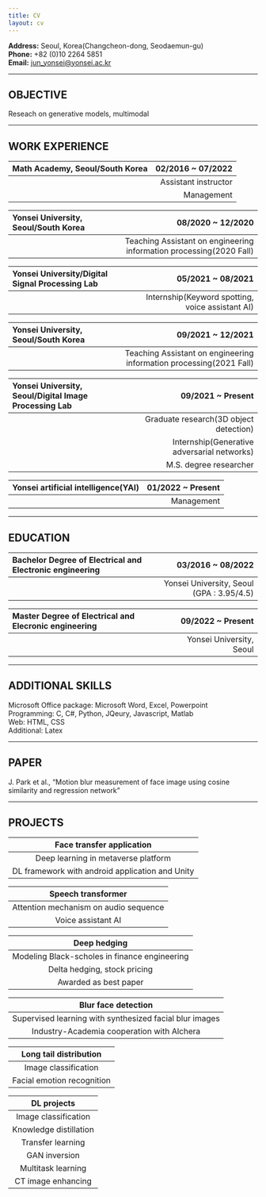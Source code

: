 ```yaml
---
title: CV
layout: cv
---
```


**Address:** Seoul, Korea(Changcheon-dong, Seodaemun-gu)   
**Phone:** +82 (0)10 2264 5851   
**Email:** jun_yonsei@yonsei.ac.kr
   
---
   
## OBJECTIVE

Reseach on generative models, multimodal
   
---
   
## WORK EXPERIENCE

|Math Academy, Seoul/South Korea|02/2016 ~ 07/2022|
|:---|---:|
||Assistant instructor|
||Management|   
   
|Yonsei University, Seoul/South Korea|08/2020 ~ 12/2020|
|:---|---:|
||Teaching Assistant on engineering information processing(2020 Fall)|

|Yonsei University/Digital Signal Processing Lab|05/2021 ~ 08/2021|
|:---|---:|
||Internship(Keyword spotting, voice assistant AI)|

|Yonsei University, Seoul/South Korea|09/2021 ~ 12/2021|
|:---|---:|
||Teaching Assistant on engineering information processing(2021 Fall)|

|Yonsei University, Seoul/Digital Image Processing Lab|09/2021 ~ Present|
|:---|---:|
||Graduate research(3D object detection)|
||Internship(Generative adversarial networks)|
||M.S. degree researcher|

|Yonsei artificial intelligence(YAI)|01/2022 ~ Present|
|:---|---:|
||Management|

---

## EDUCATION

|Bachelor Degree of Electrical and Electronic engineering|03/2016 ~ 08/2022|
|:---|---:|
||Yonsei University, Seoul (GPA : 3.95/4.5)|

|Master Degree of Electrical and Elecronic engineering|09/2022 ~ Present|
|:---|---:|
||Yonsei University, Seoul|

---

## ADDITIONAL SKILLS

Microsoft Office package: Microsoft Word, Excel, Powerpoint   
Programming: C, C#, Python, JQeury, Javascript, Matlab   
Web: HTML, CSS   
Additional: Latex   

---

## PAPER
J. Park et al., “Motion blur measurement of face image using cosine similarity and regression network”

---

## PROJECTS

|Face transfer application|
|:---:|
|Deep learning in metaverse platform|
|DL framework with android application and Unity|

|Speech transformer|
|:---:|
|Attention mechanism on audio sequence|
|Voice assistant AI|

|Deep hedging|
|:---:|
|Modeling Black-scholes in finance engineering|
|Delta hedging, stock pricing|
|Awarded as best paper|

|Blur face detection|
|:---:|
|Supervised learning with synthesized facial blur images|
|Industry-Academia cooperation with Alchera|

|Long tail distribution|
|:---:|
|Image classification|
|Facial emotion recognition|

|DL projects|
|:---:|
|Image classification|
|Knowledge distillation|
|Transfer learning|
|GAN inversion|
|Multitask learning|
|CT image enhancing|
